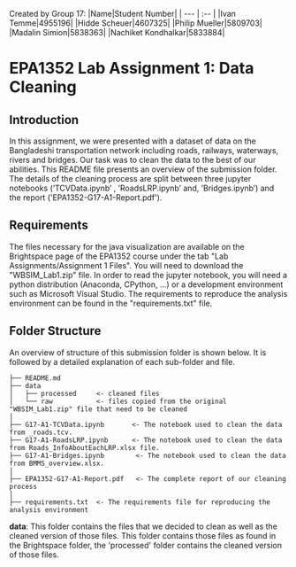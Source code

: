Created by Group 17:
|Name|Student Number|
| --- | :-- |
|Ivan Temme|4955196|
|Hidde Scheuer|4607325|
|Philip Mueller|5809703|
|Madalin Simion|5838363|
|Nachiket Kondhalkar|5833884|

# EPA1352 Lab Assignment 1: Data Cleaning

## Introduction

In this assignment, we were presented with a dataset of data on the Bangladeshi transportation network including roads, railways, waterways, rivers and bridges. Our task was to clean the data to the best of our abilities.
This README file presents an overview of the submission folder. The details of the cleaning process are split between three jupyter notebooks (‘TCVData.ipynb’ , ’RoadsLRP.ipynb’ and, ’Bridges.ipynb’) and the report ('EPA1352-G17-A1-Report.pdf').
## Requirements
The files necessary for the java visualization are available on the Brightspace page of the EPA1352 course under the tab "Lab Assignments/Assignment 1 Files". You will need to download the "WBSIM_Lab1.zip" file. 
In order to read the jupyter notebook, you will need a python distribution (Anaconda, CPython, ...) or a development environment such as Microsoft Visual Studio. The requirements to reproduce the analysis environment can be found in the "requirements.txt" file.
## Folder Structure 
An overview of structure of this submission folder is shown below. It is followed by a detailed explanation of each sub-folder and file.
```
├── README.md    
├── data       
│   ├── processed     <- cleaned files 
│   └── raw           <- files copied from the original "WBSIM_Lab1.zip" file that need to be cleaned
│
├── G17-A1-TCVData.ipynb       <- The notebook used to clean the data from _roads.tcv. 
├── G17-A1-RoadsLRP.ipynb      <- The notebook used to clean the data from Roads_InfoAboutEachLRP.xlsx file.
├── G17-A1-Bridges.ipynb        <- The notebook used to clean the data from BMMS_overview.xlsx.
│
├── EPA1352-G17-A1-Report.pdf   <- The complete report of our cleaning process    
│
├── requirements.txt  <- The requirements file for reproducing the analysis environment
```
 **data**: This folder contains the files that we decided to clean as well as the cleaned version of those files. This folder contains those files as found in the Brightspace folder, the 'processed' folder contains the cleaned version of those files. 
